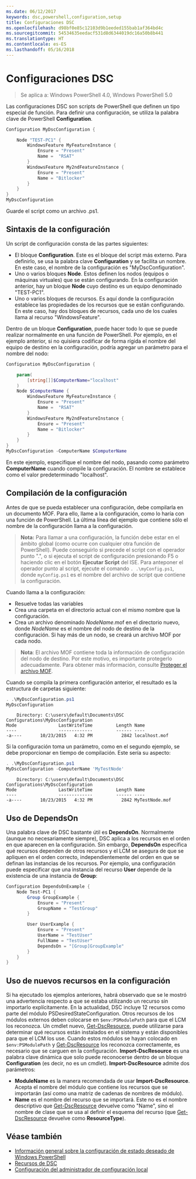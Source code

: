 ```yaml
---
ms.date: 06/12/2017
keywords: dsc,powershell,configuration,setup
title: Configuraciones DSC
ms.openlocfilehash: d98bf0e85c12103d9b1eeded155bab1af364bd4c
ms.sourcegitcommit: 54534635eedacf531d8d6344019dc16a50b8b441
ms.translationtype: HT
ms.contentlocale: es-ES
ms.lasthandoff: 05/16/2018
---
```

# <a name="dsc-configurations"></a>Configuraciones DSC

>Se aplica a: Windows PowerShell 4.0, Windows PowerShell 5.0

Las configuraciones DSC son scripts de PowerShell que definen un tipo especial de función.
Para definir una configuración, se utiliza la palabra clave de PowerShell **Configuration**.

```powershell
Configuration MyDscConfiguration {

    Node "TEST-PC1" {
        WindowsFeature MyFeatureInstance {
            Ensure = "Present"
            Name =  "RSAT"
        }
        WindowsFeature My2ndFeatureInstance {
            Ensure = "Present"
            Name = "Bitlocker"
        }
    }
}
MyDscConfiguration

```

Guarde el script como un archivo .ps1.

## <a name="configuration-syntax"></a>Sintaxis de la configuración

Un script de configuración consta de las partes siguientes:

- El bloque **Configuration**. Este es el bloque del script más externo. Para definirlo, se usa la palabra clave **Configuration** y se facilita un nombre. En este caso, el nombre de la configuración es "MyDscConfiguration".
- Uno o varios bloques **Node**. Estos definen los nodos (equipos o máquinas virtuales) que se están configurando. En la configuración anterior, hay un bloque **Node** cuyo destino es un equipo denominado "TEST-PC1".
- Uno o varios bloques de recursos. Es aquí donde la configuración establece las propiedades de los recursos que se están configurando. En este caso, hay dos bloques de recursos, cada uno de los cuales llama al recurso "WindowsFeature".

Dentro de un bloque **Configuration**, puede hacer todo lo que se puede realizar normalmente en una función de PowerShell. Por ejemplo, en el ejemplo anterior, si no quisiera codificar de forma rígida el nombre del equipo de destino en la configuración, podría agregar un parámetro para el nombre del nodo:

```powershell
Configuration MyDscConfiguration {

    param(
        [string[]]$ComputerName="localhost"
    )
    Node $ComputerName {
        WindowsFeature MyFeatureInstance {
            Ensure = "Present"
            Name =  "RSAT"
        }
        WindowsFeature My2ndFeatureInstance {
            Ensure = "Present"
            Name = "Bitlocker"
        }
    }
}
MyDscConfiguration -ComputerName $ComputerName

```

En este ejemplo, especifique el nombre del nodo, pasando como parámetro **ComputerName** cuando compile la configuración. El nombre se establece como el valor predeterminado "localhost".

## <a name="compiling-the-configuration"></a>Compilación de la configuración

Antes de que se pueda establecer una configuración, debe compilarla en un documento MOF.
Para ello, llame a la configuración, como lo haría con una función de PowerShell.
La última línea del ejemplo que contiene sólo el nombre de la configuración llama a la configuración.

>**Nota:** Para llamar a una configuración, la función debe estar en el ámbito global (como ocurre con cualquier otra función de PowerShell).
>Puede conseguirlo si precede el script con el operador punto ".", o si ejecuta el script de configuración presionando F5 o haciendo clic en el botón **Ejecutar Script** del ISE.
>Para anteponer el operador punto al script, ejecute el comando `. .\myConfig.ps1`, donde `myConfig.ps1` es el nombre del archivo de script que contiene la configuración.

Cuando llama a la configuración:

- Resuelve todas las variables
- Crea una carpeta en el directorio actual con el mismo nombre que la configuración.
- Crea un archivo denominado _NodeName_.mof en el directorio nuevo, donde _NodeName_ es el nombre del nodo de destino de la configuración.
    Si hay más de un nodo, se creará un archivo MOF por cada nodo.

>**Nota**: El archivo MOF contiene toda la información de configuración del nodo de destino. Por este motivo, es importante protegerlo adecuadamente.
>Para obtener más información, consulte [Proteger el archivo MOF](secureMOF.md).

Cuando se compila la primera configuración anterior, el resultado es la estructura de carpetas siguiente:

```powershell
. .\MyDscConfiguration.ps1
MyDscConfiguration
```

```
    Directory: C:\users\default\Documents\DSC Configurations\MyDscConfiguration
Mode                LastWriteTime         Length Name
----                -------------         ------ ----
-a----       10/23/2015   4:32 PM           2842 localhost.mof
```

Si la configuración toma un parámetro, como en el segundo ejemplo, se debe proporcionar en tiempo de compilación. Este sería su aspecto:

```powershell
. .\MyDscConfiguration.ps1
MyDscConfiguration -ComputerName 'MyTestNode'
```

```
    Directory: C:\users\default\Documents\DSC Configurations\MyDscConfiguration
Mode                LastWriteTime         Length Name
----                -------------         ------ ----
-a----       10/23/2015   4:32 PM           2842 MyTestNode.mof
```

## <a name="using-dependson"></a>Uso de DependsOn

Una palabra clave de DSC bastante útil es **DependsOn**. Normalmente (aunque no necesariamente siempre), DSC aplica a los recursos en el orden en que aparecen en la configuración.
Sin embargo, **DependsOn** especifica qué recursos dependen de otros recursos y el LCM se asegura de que se apliquen en el orden correcto, independientemente del orden en que se definan las instancias de los recursos.
Por ejemplo, una configuración puede especificar que una instancia del recurso **User** depende de la existencia de una instancia de **Group**:

```powershell
Configuration DependsOnExample {
    Node Test-PC1 {
        Group GroupExample {
            Ensure = "Present"
            GroupName = "TestGroup"
        }

        User UserExample {
            Ensure = "Present"
            UserName = "TestUser"
            FullName = "TestUser"
            DependsOn = "[Group]GroupExample"
        }
    }
}

```

## <a name="using-new-resources-in-your-configuration"></a>Uso de nuevos recursos en la configuración

Si ha ejecutado los ejemplos anteriores, habrá observado que se le mostró una advertencia respecto a que se estaba utilizando un recurso sin importarlo explícitamente.
En la actualidad, DSC incluye 12 recursos como parte del módulo PSDesiredStateConfiguration.
Otros recursos de los módulos externos deben colocarse en `$env:PSModulePath` para que el LCM los reconozca.
Un cmdlet nuevo, [Get-DscResource](https://technet.microsoft.com/library/dn521625.aspx), puede utilizarse para determinar qué recursos están instalados en el sistema y están disponibles para que el LCM los use.
Cuando estos módulos se hayan colocado en `$env:PSModulePath` y [Get-DscResource](https://technet.microsoft.com/library/dn521625.aspx) los reconozca correctamente, es necesario que se carguen en la configuración.
**Import-DscResource** es una palabra clave dinámica que solo puede reconocerse dentro de un bloque **Configuration** (es decir, no es un cmdlet).
**Import-DscResource** admite dos parámetros:
- **ModuleName** es la manera recomendada de usar **Import-DscResource**. Acepta el nombre del módulo que contiene los recursos que se importarán (así como una matriz de cadenas de nombres de módulo).
- **Name** es el nombre del recurso que se importará. Este no es el nombre descriptivo que [Get-DscResource](https://technet.microsoft.com/library/dn521625.aspx) devuelve como "Name", sino el nombre de clase que se usa al definir el esquema del recurso (que [Get-DscResource](https://technet.microsoft.com/library/dn521625.aspx) devuelve como **ResourceType**).

## <a name="see-also"></a>Véase también
* [Información general sobre la configuración de estado deseado de Windows PowerShell](overview.md)
* [Recursos de DSC](resources.md)
* [Configuración del administrador de configuración local](metaConfig.md)
